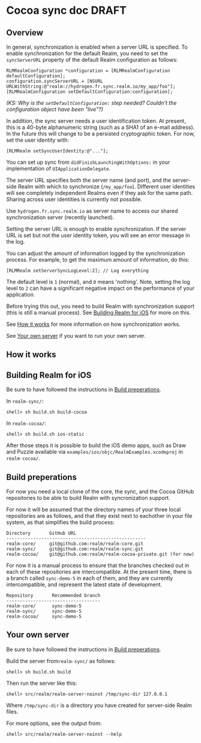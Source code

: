 Cocoa sync doc DRAFT
====================

Overview
--------

In general, synchronization is enabled when a server URL is specified. To enable synchronization for the default Realm, you need to set the `syncServerURL` property of the default Realm configuration as follows:

```objc
RLMRealmConfiguration *configuration = [RLMRealmConfiguration defaultConfiguration];
configuration.syncServerURL = [NSURL URLWithString:@"realm://hydrogen.fr.sync.realm.io/my_app/foo"];
[RLMRealmConfiguration setDefaultConfiguration:configuration];
```

*(KS: Why is the `setDefaultConfiguration:` step needed? Couldn't the configuration object have been "live"?)*

In addition, the sync server needs a user identification token. At present, this is a 40-byte alphanumeric string (such as a SHA1 of an e-mail address). In the future this will change to be a persisted cryptographic token. For now, set the user identity with:


```objc
[RLMRealm setSyncUserIdentity:@"..."];
```

You can set up sync from `didFinishLaunchingWithOptions:` in your implementation of `UIApplicationDelegate`.

The server URL specifies both the server name (and port), and the server-side Realm with which to synchronize (`/my_app/foo`). Different user identities will see completely independent Realms even if they ask for the same path. Sharing across user identities is currently not possible.

Use `hydrogen.fr.sync.realm.io` as server name to access our shared synchronization server (recently launched).

Setting the server URL is enough to enable synchronization. If the server URL is set but not the user identity token, you will see an error message in the log.

You can adjust the amount of information logged by the synchronization process. For example, to get the maximum amount of information, do this:

```objc
[RLMRealm setServerSyncLogLevel:2]; // Log everything
```

The default level is `1` (normal), and `0` means 'nothing'. Note, setting the log level to `2` can have a significant negative impact on the performance of your application.

Before trying this out, you need to build Realm with synchronization support (this is still a manual process). See [Building Realm for iOS](#building-realm-for-ios) for more on this.

See [How it works](#how-it-works) for more information on how synchronization works.

See [Your own server](#your-own-server) if you want to run your own server.


How it works
------------




Building Realm for iOS
----------------------

Be sure to have followed the instructions in [Build preperations](#build-preperations).

In `realm-sync/`:

    shell> sh build.sh build-cocoa

In `realm-cocoa/`:

    shell> sh build.sh ios-static

After those steps it is possible to build the iOS demo apps, such as Draw and Puzzle available via `examples/ios/objc/RealmExamples.xcodeproj` in `realm-cocoa/`.


Build preperations
------------------

For now you need a local clone of the core, the sync, and the Cocoa GitHub repositories to be able to build Realm with syncronization support.

For now it will be assumed that the directory names of your three local repositories are as follows, and that they exist next to eachother in your file system, as that simplifies the build process:

    Directory       GitHub URL
    ----------------------------------------------------
    realm-core/     git@github.com:realm/realm-core.git
    realm-sync/     git@github.com:realm/realm-sync.git
    realm-cocoa/    git@github.com:realm/realm-cocoa-private.git (for now)

For now it is a manual process to ensure that the branches checked out in each of these repositories are intercompatible. At the present time, there is a branch called `sync-demo-5` in each of them, and they are currently intercompatible, and represent the latest state of development.

    Repository       Recommended branch
    -----------------------------------
    realm-core/      sync-demo-5
    realm-sync/      sync-demo-5
    realm-cocoa/     sync-demo-5


Your own server
---------------

Be sure to have followed the instructions in [Build preperations](#build-preperations).

Build the server from`realm-sync/` as follows:

    shell> sh build.sh build

Then run the server like this:

    shell> src/realm/realm-server-noinst /tmp/sync-dir 127.0.0.1

Where `/tmp/sync-dir` is a directory you have created for server-side Realm files.

For more options, see the output from:

    shell> src/realm/realm-server-noinst --help
